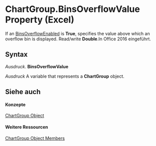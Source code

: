 
# ChartGroup.BinsOverflowValue Property (Excel)

If an [BinsOverflowEnabled](3af8d552-94e1-6f15-df2b-38fb7d3a0be1.md) is **True**, specifies the value above which an overflow bin is displayed. Read/write  **Double**.In Office 2016 eingeführt.


## Syntax

 _Ausdruck_. **BinsOverflowValue**

 _Ausdruck_ A variable that represents a **ChartGroup** object.


## Siehe auch


#### Konzepte


[ChartGroup Object](7eee66c5-04a7-fd86-6e34-4c22ccaf8de0.md)
#### Weitere Ressourcen


[ChartGroup Object Members](http://msdn.microsoft.com/library/2d31f7af-d639-c8f4-0714-08fc618ec92d%28Office.15%29.aspx)